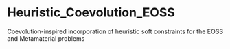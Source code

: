 # Heuristic_Coevolution_EOSS
 Coevolution-inspired incorporation of heuristic soft constraints for the EOSS and Metamaterial problems
